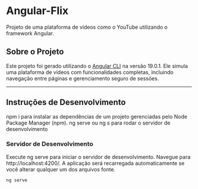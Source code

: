 # Angular-Flix

Projeto de uma plataforma de vídeos como o YouTube utilizando o framework Angular.

## Sobre o Projeto

Este projeto foi gerado utilizando o [Angular CLI](https://github.com/angular/angular-cli) na versão 19.0.1. Ele simula uma plataforma de vídeos com funcionalidades completas, incluindo navegação entre páginas e gerenciamento seguro de sessões.

---

## Instruções de Desenvolvimento
npm i para instalar as dependências de um projeto gerenciadas pelo Node Package Manager (npm).
ng serve ou ng s para rodar o servidor de desenvolvimento

### Servidor de Desenvolvimento
Execute ng serve para iniciar o servidor de desenvolvimento. Navegue para http://localhost:4200/. A aplicação será recarregada automaticamente se você alterar qualquer um dos arquivos fonte.


```bash
ng serve
```
